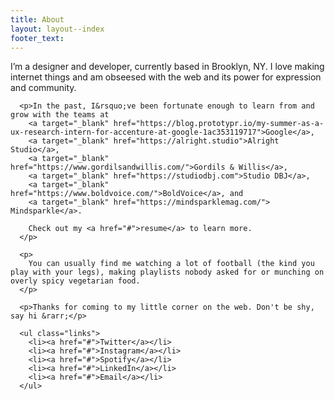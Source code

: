 ```yaml
---
title: About
layout: layout--index
footer_text: 
---
```


<section class="section about">
  <article>
      <p>I&rsquo;m a designer and developer, currently based in Brooklyn, NY. I love making internet things and am obseesed with the web and its power for expression and community.</p>

      <p>In the past, I&rsquo;ve been fortunate enough to learn from and grow with the teams at 
        <a target="_blank" href="https://blog.prototypr.io/my-summer-as-a-ux-research-intern-for-accenture-at-google-1ac353119717">Google</a>,
        <a target="_blank" href="https://alright.studio">Alright Studio</a>, 
        <a target="_blank" href="https://www.gordilsandwillis.com/">Gordils & Willis</a>, 
        <a target="_blank" href="https://studiodbj.com">Studio DBJ</a>,
        <a target="_blank" href="https://www.boldvoice.com/">BoldVoice</a>, and
        <a target="_blank" href="https://mindsparklemag.com/"> Mindsparkle</a>.

        Check out my <a href="#">resume</a> to learn more.
      </p>

      <p>
        You can usually find me watching a lot of football (the kind you play with your legs), making playlists nobody asked for or munching on overly spicy vegetarian food.
      </p>
  
      <p>Thanks for coming to my little corner on the web. Don't be shy, say hi &rarr;</p>
  
      <ul class="links">
        <li><a href="#">Twitter</a></li>
        <li><a href="#">Instagram</a></li>
        <li><a href="#">Spotify</a></li>
        <li><a href="#">LinkedIn</a></li>
        <li><a href="#">Email</a></li>
      </ul>

  </article>

  <article>
    <!-- <p>
      You can usually find me watching a lot of football (the kind you play with your legs), making playlists nobody asked for or munching on overly spicy vegetarian food.
    </p>

    <p>Don't be shy, say hi &rarr;</p>

    <ul class="links">
      <li><a href="#">Twitter</a></li>
      <li><a href="#">Instagram</a></li>
      <li><a href="#">Spotify</a></li>
      <li><a href="#">LinkedIn</a></li>
      <li><a href="#">Email</a></li>
    </ul> -->
  </article>

  <!-- <figure>
    <img src="{{ site.baseurl }}/assets/img/cartoon.png" alt="Sketchy sketch of me">
    <figcaption>
      <small>
        Portrait by <a href="https://a-savage.com/">A. Savage</a>.
      </small>
    </figcaption>
  </figure> -->

</section>